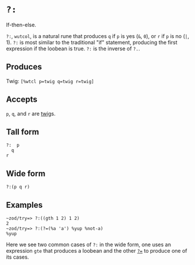 `?:`
====

If-then-else.

`?:`, `wutcol`, is a natural rune that produces `q` if `p` is yes (`&`,
`0`), or `r` if `p` is no (`|`, 1). `?:` is most similar to the
traditional "if" statement, producing the first expression if the
loobean is true. `?:` is the inverse of `?.`.

Produces
--------

Twig: `[%wtcl p=twig q=twig r=twig]`

Accepts
-------

`p`, `q`, and `r` are [twig]()s.

Tall form
---------

    ?:  p
      q
    r

Wide form
---------

    ?:(p q r)

Examples
--------

    ~zod/try=> ?:((gth 1 2) 1 2)
    2
    ~zod/try=> ?:(?=(%a 'a') %yup %not-a)
    %yup

Here we see two common cases of `?:` in the wide form, one uses an
expression `gte` that produces a loobean and the other [`?=`]() to
produce one of its cases.
